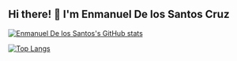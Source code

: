 ## Hi there! 👋 I'm Enmanuel De los Santos Cruz

[![Enmanuel De los Santos's GitHub stats](https://github-readme-stats.vercel.app/api?username=vidaldl&show=reviews,discussions_started,discussions_answered,prs_merged,prs_merged_percentage&show_icons=true&theme=vue-dark)](https://github.com/anuraghazra/github-readme-stats)


[![Top Langs](https://github-readme-stats.vercel.app/api/top-langs/?username=EnmaSantos&theme=vue-dark)](https://github.com/anuraghazra/github-readme-stats)
<!--
**EnmaSantos/EnmaSantos** is a ✨ _special_ ✨ repository because its `README.md` (this file) appears on your GitHub profile.

Here are some ideas to get you started:

- 🔭 I’m currently working on ...
- 🌱 I’m currently learning ...
- 👯 I’m looking to collaborate on ...
- 🤔 I’m looking for help with ...
- 💬 Ask me about ...
- 📫 How to reach me: ...
- 😄 Pronouns: ...
- ⚡ Fun fact: ...
-->
